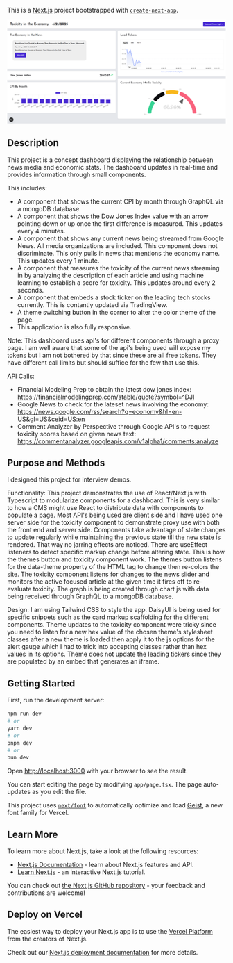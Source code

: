 This is a [Next.js](https://nextjs.org) project bootstrapped with [`create-next-app`](https://nextjs.org/docs/app/api-reference/cli/create-next-app).

![Exconomy Toxicity Dashboard](https://github.com/Gokumusprime/Economy-Toxicity/blob/master/app/assets/Screenshot%20Exconomy%20Toxicity%20Dashboard.png)

## Description

This project is a concept dashboard displaying the relationship between news media and economic stats. The dashboard updates in real-time and provides information through small components.

This includes:
- A component that shows the current CPI by month through GraphQL via a mongoDB database.
- A component that shows the Dow Jones Index value with an arrow pointing down or up once the first difference is measured.  This updates every 4 minutes.
- A component that shows any current news being streamed from Google News.  All media organizations are included.  This component does not discriminate.  This only pulls in news that mentions the economy name.  This updates every 1 minute.
- A component that measures the toxicity of the current news streaming in by analyzing the description of each article and using machine learning to establish a score for toxicity.  This updates around every 2 seconds.
- A component that embeds a stock ticker on the leading tech stocks currently.  This is contantly updated via TradingView.
- A theme switching button in the corner to alter the color theme of the page.
- This application is also fully responsive.

Note:
This dashboard uses api's for different components through a proxy page.  I am well aware that some of the api's being used will expose my tokens but I am not bothered by that since these are all free tokens.  They have different call limits but should suffice for the few that use this.

API Calls:
- Financial Modeling Prep to obtain the latest dow jones index:  https://financialmodelingprep.com/stable/quote?symbol=^DJI
- Google News to check for the lateset news involving the economy:  https://news.google.com/rss/search?q=economy&hl=en-US&gl=US&ceid=US:en
- Comment Analyzer by Perspective through Google API's to request toxicity scores based on given news text:  https://commentanalyzer.googleapis.com/v1alpha1/comments:analyze

## Purpose and Methods
I designed this project for interview demos.

Functionality:
This project demonstrates the use of React/Next.js with Typescript to modularize components for a dashboard.  This is very similar to how a CMS might use React to distribute data with components to populate a page.  Most API's being used are client side and I have used one server side for the toxicity component to demonstrate proxy use with both the front end and server side.  Components take advantage of state changes to update regularly while maintaining the previous state till the new state is rendered.  That way no jarring effects are noticed.  There are useEffect listeners to detect specific markup change before altering state.  This is how the themes button and toxicity component work.  The themes button listens for the data-theme property of the HTML tag to change then re-colors the site.  The toxicity component listens for changes to the news slider and monitors the active focused article at the given time it fires off to re-evaluate toxicity.  The graph is being created through chart js with data being received through GraphQL to a mongoDB database.

Design:
I am using Tailwind CSS to style the app.  DaisyUI is being used for specific snippets such as the card markup scaffolding for the different components.  Theme updates to the toxicity component were tricky since you need to listen for a new hex value of the chosen theme's stylesheet classes after a new theme is loaded then apply it to the js options for the alert gauge which I had to trick into accepting classes rather than hex values in its options.  Theme does not update the leading tickers since they are populated by an embed that generates an iframe.

## Getting Started

First, run the development server:

```bash
npm run dev
# or
yarn dev
# or
pnpm dev
# or
bun dev
```

Open [http://localhost:3000](http://localhost:3000) with your browser to see the result.

You can start editing the page by modifying `app/page.tsx`. The page auto-updates as you edit the file.

This project uses [`next/font`](https://nextjs.org/docs/app/building-your-application/optimizing/fonts) to automatically optimize and load [Geist](https://vercel.com/font), a new font family for Vercel.

## Learn More

To learn more about Next.js, take a look at the following resources:

- [Next.js Documentation](https://nextjs.org/docs) - learn about Next.js features and API.
- [Learn Next.js](https://nextjs.org/learn) - an interactive Next.js tutorial.

You can check out [the Next.js GitHub repository](https://github.com/vercel/next.js) - your feedback and contributions are welcome!

## Deploy on Vercel

The easiest way to deploy your Next.js app is to use the [Vercel Platform](https://vercel.com/new?utm_medium=default-template&filter=next.js&utm_source=create-next-app&utm_campaign=create-next-app-readme) from the creators of Next.js.

Check out our [Next.js deployment documentation](https://nextjs.org/docs/app/building-your-application/deploying) for more details.
